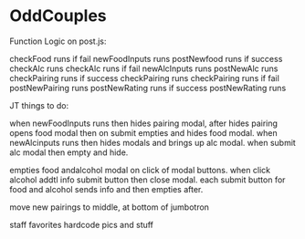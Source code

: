 # OddCouples

Function Logic on post.js:

checkFood runs
 	if fail
 		newFoodInputs runs
 		postNewfood runs
 	if success
 		checkAlc runs
checkAlc runs
	if fail
 		newAlcInputs runs
		postNewAlc runs
 		checkPairing runs
 	if success
 		checkPairing runs
checkPairing runs
 	if fail
		postNewPairing runs
 		postNewRating runs
 	if success
 		postNewRating runs



JT things to do:

when newFoodInputs runs then hides pairing modal, after hides pairing opens food modal then on submit empties and hides food modal.
when newAlcinputs runs then hides modals and brings up alc modal. when submit alc modal then empty and hide.

empties food andalcohol modal on click of modal buttons.
when click alcohol addtl info submit button then close modal. 
each submit button for food and alcohol sends info and then empties after.

move new pairings to middle, at bottom of jumbotron

staff favorites
hardcode pics and stuff